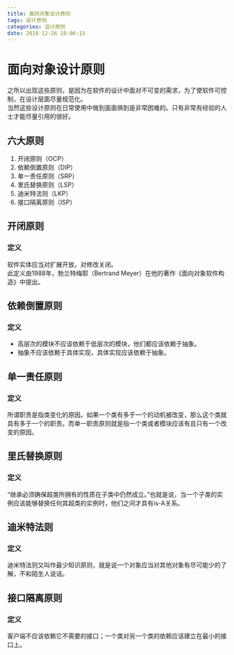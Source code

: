 ```yaml
---
title: 面向对象设计原则
tags: 设计原则
categories: 设计原则
date: 2018-12-26 18:06:13
---
```




# 面向对象设计原则

之所以出现这些原则，是因为在软件的设计中面对不可变的需求，为了使软件可控制，在设计层面尽量规范化。  
当然这些设计原则在日常使用中做到面面俱到是非常困难的。只有非常有经验的人士才能尽量引用的很好。

## 六大原则

1. 开闭原则（OCP）
2. 依赖倒置原则（DIP）
3. 单一责任原则（SRP）
4. 里氏替换原则（LSP）
5. 迪米特法则（LKP）
6. 接口隔离原则（ISP）

## 开闭原则

### 定义

软件实体应当对扩展开放，对修改关闭。  
此定义由1988年，勃兰特梅耶（Bertrand Meyer）在他的著作《面向对象软件构造》中提出。

## 依赖倒置原则

### 定义

* 高层次的模块不应该依赖于低层次的模块，他们都应该依赖于抽象。
* 抽象不应该依赖于具体实现，具体实现应该依赖于抽象。

## 单一责任原则

### 定义

所谓职责是指类变化的原因。如果一个类有多于一个的动机被改变，那么这个类就具有多于一个的职责。而单一职责原则就是指一个类或者模块应该有且只有一个改变的原因。

## 里氏替换原则

### 定义

“继承必须确保超类所拥有的性质在子类中仍然成立。”也就是说，当一个子类的实例应该能够替换任何其超类的实例时，他们之间才具有is-A关系。

## 迪米特法则

### 定义

迪米特法则又叫作最少知识原则，就是说一个对象应当对其他对象有尽可能少的了解，不和陌生人说话。

## 接口隔离原则

### 定义

客户端不应该依赖它不需要的接口；一个类对另一个类的依赖应该建立在最小的接口上。  
